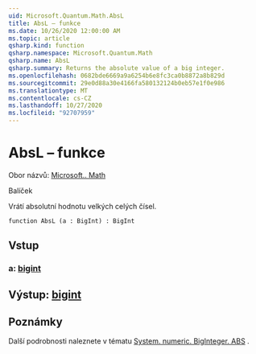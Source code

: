 ```yaml
---
uid: Microsoft.Quantum.Math.AbsL
title: AbsL – funkce
ms.date: 10/26/2020 12:00:00 AM
ms.topic: article
qsharp.kind: function
qsharp.namespace: Microsoft.Quantum.Math
qsharp.name: AbsL
qsharp.summary: Returns the absolute value of a big integer.
ms.openlocfilehash: 0682bde6669a9a6254b6e8fc3ca0b8872a8b829d
ms.sourcegitcommit: 29e0d88a30e4166fa580132124b0eb57e1f0e986
ms.translationtype: MT
ms.contentlocale: cs-CZ
ms.lasthandoff: 10/27/2020
ms.locfileid: "92707959"
---
```

# <a name="absl-function"></a>AbsL – funkce

Obor názvů: [Microsoft.. Math](xref:Microsoft.Quantum.Math)

Balíček [](https://nuget.org/packages/)


Vrátí absolutní hodnotu velkých celých čísel.

```qsharp
function AbsL (a : BigInt) : BigInt
```


## <a name="input"></a>Vstup

### <a name="a--bigint"></a>a: [bigint](xref:microsoft.quantum.lang-ref.bigint)





## <a name="output--bigint"></a>Výstup: [bigint](xref:microsoft.quantum.lang-ref.bigint)



## <a name="remarks"></a>Poznámky

Další podrobnosti naleznete v tématu [System. numeric. BigInteger. ABS](https://docs.microsoft.com/dotnet/api/system.numerics.biginteger.abs) .